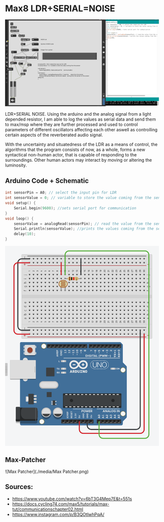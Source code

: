 # Max8 LDR+SERIAL=NOISE
![LDR+SERIAL-NOISE-VID](./media/LDR+SERIAL-NOISE-VID.gif)

LDR+SERIAL NOISE. Using the arduino and the analog signal from a light depended resistor, I am able to log the values as serial data and send them to max/msp where they are further processed and used to control parameters of different oscillators affecting each other aswell as controlling certain aspects of the reverberated audio signal.

With the uncertainty and situatedness of the LDR as a means of control, the algorithms that the program consists of now, as a whole, forms a new syntactical non-human actor, that is capable of responding to the surroundings. Other human actors may interact by moving or altering the luminosity.

## Arduino Code + Schematic



``` c
int sensorPin = A0; // select the input pin for LDR 
int sensorValue = 0; // variable to store the value coming from the sensor 
void setup() { 
	Serial.begin(9600); //sets serial port for communication 
} 
void loop() { 
	sensorValue = analogRead(sensorPin); // read the value from the sensor 
	Serial.println(sensorValue); //prints the values coming from the sensor on the screen 
	delay(10); 
} 
```

![Schematic](./media/Schematic.png)



## Max-Patcher
![Max Patcher](./media/Max Patcher.png)

## Sources:
- https://www.youtube.com/watch?v=6bT3G4Mep7E&t=551s
- https://docs.cycling74.com/max5/tutorials/max-tut/communicationschapter02.html
- https://www.instagram.com/p/B3QOtlwhPqA/

